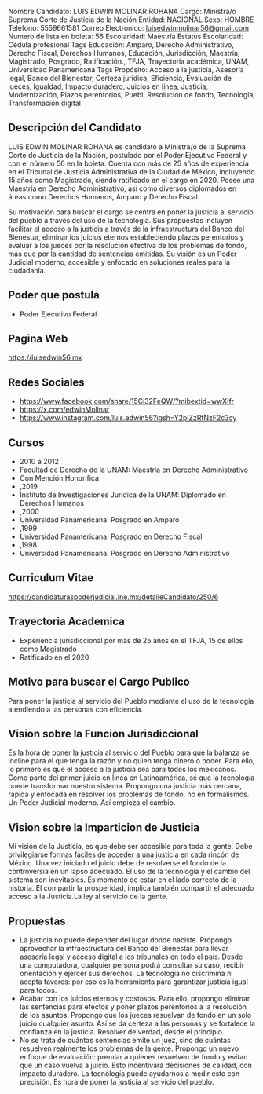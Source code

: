 Nombre Candidato: LUIS EDWIN MOLINAR ROHANA
Cargo: Ministra/o Suprema Corte de Justicia de la Nación
Entidad: NACIONAL
Sexo: HOMBRE
Telefono: 5559661581
Correo Electronico: luisedwinmolinar56@gmail.com
Numero de lista en boleta: 56
Escolaridad: Maestría
Estatus Escolaridad: Cédula profesional
Tags Educación: Amparo, Derecho Administrativo, Derecho Fiscal, Derechos Humanos, Educación, Jurisdicción, Maestría, Magistrado, Posgrado, Ratificación., TFJA, Trayectoria académica, UNAM, Universidad Panamericana
Tags Propósito: Acceso a la justicia, Asesoría legal, Banco del Bienestar, Certeza jurídica, Eficiencia, Evaluación de jueces, Igualdad, Impacto duradero, Juicios en línea, Justicia, Modernización, Plazos perentorios, Puebl, Resolución de fondo, Tecnología, Transformación digital


## Descripción del Candidato 

LUIS EDWIN MOLINAR ROHANA es candidato a Ministra/o de la Suprema Corte de Justicia de la Nación, postulado por el Poder Ejecutivo Federal y con el número 56 en la boleta. Cuenta con más de 25 años de experiencia en el Tribunal de Justicia Administrativa de la Ciudad de México, incluyendo 15 años como Magistrado, siendo ratificado en el cargo en 2020. Posee una Maestría en Derecho Administrativo, así como diversos diplomados en áreas como Derechos Humanos, Amparo y Derecho Fiscal.

Su motivación para buscar el cargo se centra en poner la justicia al servicio del pueblo a través del uso de la tecnología. Sus propuestas incluyen facilitar el acceso a la justicia a través de la infraestructura del Banco del Bienestar, eliminar los juicios eternos estableciendo plazos perentorios y evaluar a los jueces por la resolución efectiva de los problemas de fondo, más que por la cantidad de sentencias emitidas. Su visión es un Poder Judicial moderno, accesible y enfocado en soluciones reales para la ciudadanía.


## Poder que postula

- Poder Ejecutivo Federal


## Pagina Web

https://luisedwin56.mx


## Redes Sociales

- https://www.facebook.com/share/15Ci32FeQW/?mibextid=wwXIfr
- https://x.com/edwinMolinar
- https://www.instagram.com/luis.edwin56?igsh=Y2plZzRtNzF2c3cy


## Cursos

- 2010 a 2012
- Facultad de Derecho de la UNAM: Maestría en Derecho Administrativo
- Con Mención Honorífica
- ,2019
- Instituto de Investigaciones Jurídica de la UNAM: Diplomado en Derechos Humanos
- ,2000
- Universidad Panamericana: Posgrado en Amparo
- ,1999
- Universidad Panamericana: Posgrado en Derecho Fiscal
- ,1998
- Universidad Panamericana: Posgrado en Derecho Administrativo


## Curriculum Vitae

https://candidaturaspoderjudicial.ine.mx/detalleCandidato/250/6


## Trayectoria Academica

- Experiencia jurisdiccional por más de 25 años en el TFJA, 15 de ellos como Magistrado
- Ratificado en el 2020


## Motivo para buscar el Cargo Publico

Para poner la justicia al servicio del Pueblo mediante el uso de la tecnología atendiendo a las personas con eficiencia.


## Vision sobre la Funcion Jurisdiccional

Es la hora de poner la justicia al servicio del Pueblo para que la balanza se incline para el que tenga la razón y no quien tenga dinero o poder. Para ello, lo primero es que el acceso a la justicia sea para todos los mexicanos. Como parte del primer juicio en línea en Latinoamérica, sé que la tecnología puede transformar nuestro sistema. Propongo una justicia más cercana, rápida y enfocada en resolver los problemas de fondo, no en formalismos. Un Poder Judicial moderno. Así empieza el cambio.


## Vision sobre la Imparticion de Justicia

Mi visión de la Justicia, es que debe ser accesible para toda la gente. Debe privilegiarse formas fáciles de acceder a una justicia en cada rincón de México. Una vez iniciado el juicio debe de resolverse el fondo de la controversia en un lapso adecuado. El uso de la tecnología y el cambio del sistema son inevitables. Es momento de estar en el lado correcto de la historia. El compartir la prosperidad, implica también compartir el adecuado acceso a la Justicia.La ley al servicio de la gente.


## Propuestas

- La justicia no puede depender del lugar donde naciste. Propongo aprovechar la infraestructura del Banco del Bienestar para llevar asesoría legal y acceso digital a los tribunales en todo el país. Desde una computadora, cualquier persona podrá consultar su caso, recibir orientación y ejercer sus derechos. La tecnología no discrimina ni acepta favores: por eso es la herramienta para garantizar justicia igual para todos.
- Acabar con los juicios eternos y costosos. Para ello, propongo eliminar las sentencias para efectos y poner plazos perentorios a la resolución de los asuntos. Propongo que los jueces resuelvan de fondo en un solo juicio cualquier asunto. Así se da certeza a las personas y se fortalece la confianza en la justicia. Resolver de verdad, desde el principio.
- No se trata de cuántas sentencias emite un juez, sino de cuántas resuelven realmente los problemas de la gente. Propongo un nuevo enfoque de evaluación: premiar a quienes resuelven de fondo y evitan que un caso vuelva a juicio. Esto incentivará decisiones de calidad, con impacto duradero. La tecnología puede ayudarnos a medir esto con precisión. Es hora de poner la justicia al servicio del pueblo.

